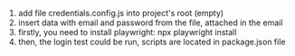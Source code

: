 1. add file credentials.config.js into project's root (empty)
2. insert data with email and password from the file, attached in the email
3. firstly, you need to install playwright: npx playwright install
4. then, the login test could be run, scripts are located in package.json file